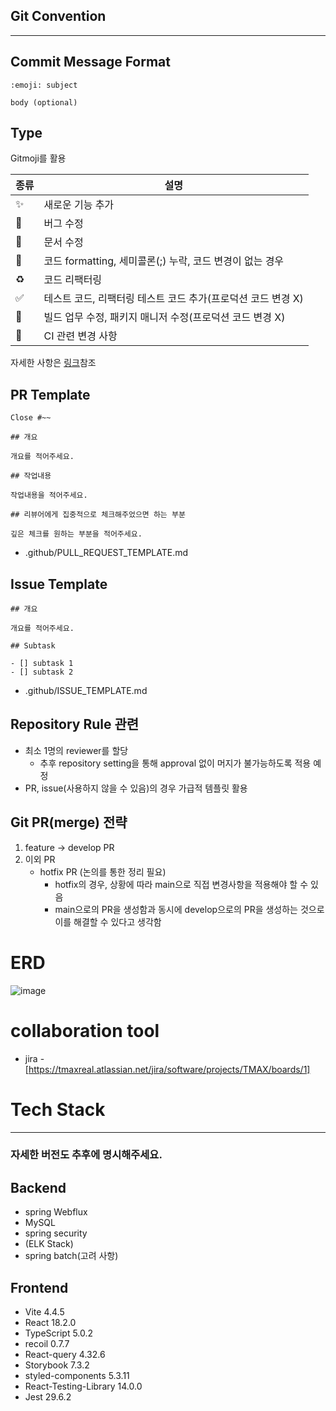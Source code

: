 ## Git Convention

---

## Commit Message Format

```
:emoji: subject

body (optional)
```

## Type

Gitmoji를 활용

| 종류 | 설명                                                         |
| ---- | ------------------------------------------------------------ |
| ✨   | 새로운 기능 추가                                             |
| 🐛   | 버그 수정                                                    |
| 📝   | 문서 수정                                                    |
| 🎨   | 코드 formatting, 세미콜론(;) 누락, 코드 변경이 없는 경우     |
| ♻️   | 코드 리팩터링                                                |
| ✅   | 테스트 코드, 리팩터링 테스트 코드 추가(프로덕션 코드 변경 X) |
| 👷   | 빌드 업무 수정, 패키지 매니저 수정(프로덕션 코드 변경 X)     |
| 💚   | CI 관련 변경 사항                                            |

자세한 사항은 [링크](https://inpa.tistory.com/entry/GIT-%E2%9A%A1%EF%B8%8F-Gitmoji-%EC%82%AC%EC%9A%A9%EB%B2%95-Gitmoji-cli)참조

## PR Template

```
Close #~~

## 개요

개요를 적어주세요.

## 작업내용

작업내용을 적어주세요.

## 리뷰어에게 집중적으로 체크해주었으면 하는 부분

깊은 체크를 원하는 부분을 적어주세요.
```

- .github/PULL_REQUEST_TEMPLATE.md

## Issue Template

```
## 개요

개요를 적어주세요.

## Subtask

- [] subtask 1
- [] subtask 2
```

- .github/ISSUE_TEMPLATE.md

## Repository Rule 관련

- 최소 1명의 reviewer를 할당
  - 추후 repository setting을 통해 approval 없이 머지가 불가능하도록 적용 예정
- PR, issue(사용하지 않을 수 있음)의 경우 가급적 템플릿 활용

## Git PR(merge) 전략

1. feature → develop PR
2. 이외 PR
   - hotfix PR (논의를 통한 정리 필요)
     - hotfix의 경우, 상황에 따라 main으로 직접 변경사항을 적용해야 할 수 있음
     - main으로의 PR을 생성함과 동시에 develop으로의 PR을 생성하는 것으로 이를 해결할 수 있다고 생각함

# ERD

![image](https://github.com/ukjinlee66/realworld/assets/43813141/74ba2a80-b149-4c0b-87ea-a1e7241135f8)

# collaboration tool

- jira - [https://tmaxreal.atlassian.net/jira/software/projects/TMAX/boards/1]

# Tech Stack

---

### 자세한 버전도 추후에 명시해주세요.

## Backend

- spring Webflux
- MySQL
- spring security
- (ELK Stack)
- spring batch(고려 사항)

## Frontend

- Vite 4.4.5
- React 18.2.0
- TypeScript 5.0.2
- recoil 0.7.7
- React-query 4.32.6
- Storybook 7.3.2
- styled-components 5.3.11
- React-Testing-Library 14.0.0
- Jest 29.6.2
